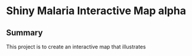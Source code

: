 # Shiny Malaria Interactive Map alpha

## Summary
This project is to create an interactive map that illustrates
